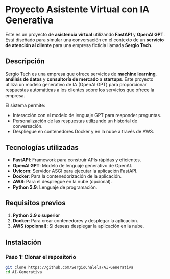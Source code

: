 # Proyecto Asistente Virtual con IA Generativa

Este es un proyecto de **asistencia virtual** utilizando **FastAPI** y **OpenAI GPT**. Está diseñado para simular una conversación en el contexto de un **servicio de atención al cliente** para una empresa ficticia llamada **Sergio Tech**.

## Descripción

Sergio Tech es una empresa que ofrece servicios de **machine learning**, **análisis de datos** y **consultoría de mercado** a **startups**. Este proyecto utiliza un modelo generativo de IA (OpenAI GPT) para proporcionar respuestas automáticas a los clientes sobre los servicios que ofrece la empresa.

El sistema permite:
- Interacción con el modelo de lenguaje GPT para responder preguntas.
- Personalización de las respuestas utilizando un historial de conversación.
- Despliegue en contenedores Docker y en la nube a través de AWS.

## Tecnologías utilizadas

- **FastAPI**: Framework para construir APIs rápidas y eficientes.
- **OpenAI GPT**: Modelo de lenguaje generativo de OpenAI.
- **Uvicorn**: Servidor ASGI para ejecutar la aplicación FastAPI.
- **Docker**: Para la contenedorización de la aplicación.
- **AWS**: Para el despliegue en la nube (opcional).
- **Python 3.9**: Lenguaje de programación.

## Requisitos previos

1. **Python 3.9 o superior**
2. **Docker**: Para crear contenedores y desplegar la aplicación.
3. **AWS (opcional)**: Si deseas desplegar la aplicación en la nube.

## Instalación

### Paso 1: Clonar el repositorio

```bash
git clone https://github.com/SergioChalela/AI-Generativa
cd AI-Generativa
